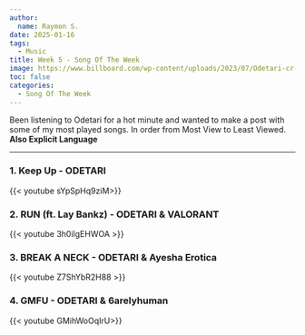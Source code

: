 ```yaml
---
author:
  name: Raymon S.
date: 2025-01-16
tags:
  - Music
title: Week 5 - Song Of The Week
image: https://www.billboard.com/wp-content/uploads/2023/07/Odetari-cr-Heffy-press-2023-billboard-1548.jpg
toc: false
categories:
  - Song Of The Week
---
```


Been listening to Odetari for a hot minute and wanted to make a post with some of my most played songs. In order from Most View to Least Viewed. **Also Explicit Language**

---


###       1. Keep Up - ODETARI

{{< youtube sYpSpHq9ziM>}}


###        2. RUN (ft. Lay Bankz) - ODETARI & VALORANT

{{< youtube 3h0ilgEHWOA >}}


###        3. BREAK A NECK - ODETARI & Ayesha Erotica

{{< youtube Z7ShYbR2H88 >}}


###      4. GMFU - ODETARI & 6arelyhuman

{{< youtube GMihWoOqIrU>}}
